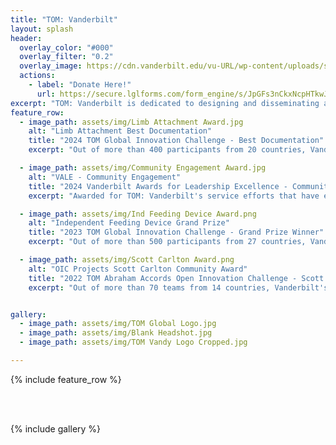 ```yaml
---
title: "TOM: Vanderbilt"
layout: splash
header:
  overlay_color: "#000"
  overlay_filter: "0.2"
  overlay_image: https://cdn.vanderbilt.edu/vu-URL/wp-content/uploads/sites/291/2019/08/19174104/600x600-WondryAutumn.jpg
  actions:
    - label: "Donate Here!"
      url: https://secure.lglforms.com/form_engine/s/JpGFs3nCkxNcpHTkwJ23vQ?t=1568101561
excerpt: "TOM: Vanderbilt is dedicated to designing and disseminating accessible, open source solutions for individuals with disabilities and other unmet needs at no cost."
feature_row:
  - image_path: assets/img/Limb Attachment Award.jpg
    alt: "Limb Attachment Best Documentation"
    title: "2024 TOM Global Innovation Challenge - Best Documentation"
    excerpt: "Out of more than 400 participants from 20 countries, Vanderbilt's Limb Attachment with Interchangeable Implements was awarded Best Documentation."

  - image_path: assets/img/Community Engagement Award.jpg
    alt: "VALE - Community Engagement"
    title: "2024 Vanderbilt Awards for Leadership Excellence - Community Engagement"
    excerpt: "Awarded for TOM: Vanderbilt's service efforts that have engaged the local, national, and global community with the intention of creating meaningful and sustainable change."

  - image_path: assets/img/Ind Feeding Device Award.png
    alt: "Independent Feeding Device Grand Prize"
    title: "2023 TOM Global Innovation Challenge - Grand Prize Winner"
    excerpt: "Out of more than 500 participants from 27 countries, Vanderbilt's Independent Feeding Device was awarded the Grand Prize."

  - image_path: assets/img/Scott Carlton Award.png
    alt: "OIC Projects Scott Carlton Community Award"
    title: "2022 TOM Abraham Accords Open Innovation Challenge - Scott Carlton Community Award"
    excerpt: "Out of more than 70 teams from 14 countries, Vanderbilt's One Handed Flute Prosthesis and Independent Feeding Tube Device were awarded the Scott Carlton Community Award for exemplifing empathy, community, and humanity."


gallery:
  - image_path: assets/img/TOM Global Logo.jpg
  - image_path: assets/img/Blank Headshot.jpg
  - image_path: assets/img/TOM Vandy Logo Cropped.jpg

---
```


{% include feature_row %}

<br><br>

{% include gallery %}


